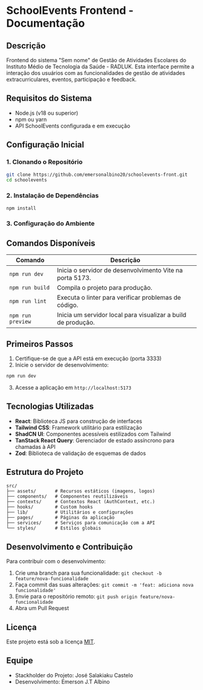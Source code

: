 # SchoolEvents Frontend - Documentação

## Descrição

Frontend do sistema "Sem nome" de Gestão de Atividades Escolares do Instituto Médio de Tecnologia da Saúde - RADLUK. Esta interface permite a interação dos usuários com as funcionalidades de gestão de atividades extracurriculares, eventos, participação e feedback.

## Requisitos do Sistema

- Node.js (v18 ou superior)
- npm ou yarn
- API SchoolEvents configurada e em execução

## Configuração Inicial

### 1. Clonando o Repositório

```bash
git clone https://github.com/emersonalbino20/schoolevents-front.git
cd schoolevents
```

### 2. Instalação de Dependências

```bash
npm install
```

### 3. Configuração do Ambiente

## Comandos Disponíveis

| Comando | Descrição |
|---------|-----------|
| `npm run dev` | Inicia o servidor de desenvolvimento Vite na porta 5173. |
| `npm run build` | Compila o projeto para produção. |
| `npm run lint` | Executa o linter para verificar problemas de código. |
| `npm run preview` | Inicia um servidor local para visualizar a build de produção. |

## Primeiros Passos

1. Certifique-se de que a API está em execução (porta 3333)
2. Inicie o servidor de desenvolvimento:

```bash
npm run dev
```

3. Acesse a aplicação em `http://localhost:5173`

## Tecnologias Utilizadas

- **React**: Biblioteca JS para construção de interfaces
- **Tailwind CSS**: Framework utilitário para estilização
- **ShadCN UI**: Componentes acessíveis estilizados com Tailwind
- **TanStack React Query**: Gerenciador de estado assíncrono para chamadas à API
- **Zod**: Biblioteca de validação de esquemas de dados

## Estrutura do Projeto

```
src/
├── assets/       # Recursos estáticos (imagens, logos)
├── components/   # Componentes reutilizáveis
├── contexts/     # Contextos React (AuthContext, etc.)
├── hooks/        # Custom hooks
├── lib/          # Utilitários e configurações
├── pages/        # Páginas da aplicação
├── services/     # Serviços para comunicação com a API
└── styles/       # Estilos globais
```

## Desenvolvimento e Contribuição

Para contribuir com o desenvolvimento:

1. Crie uma branch para sua funcionalidade: `git checkout -b feature/nova-funcionalidade`
2. Faça commit das suas alterações: `git commit -m 'feat: adiciona nova funcionalidade'`
3. Envie para o repositório remoto: `git push origin feature/nova-funcionalidade`
4. Abra um Pull Request

## Licença

Este projeto está sob a licença [MIT](LICENSE).

## Equipe

- Stackholder do Projeto: José Salakiaku Castelo
- Desenvolvimento: Emerson J.T Albino
